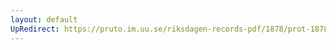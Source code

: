 ```yaml
---
layout: default
UpRedirect: https://pruto.im.uu.se/riksdagen-records-pdf/1878/prot-1878--fk--002/prot-1878--fk--002_004.pdf
---
```

